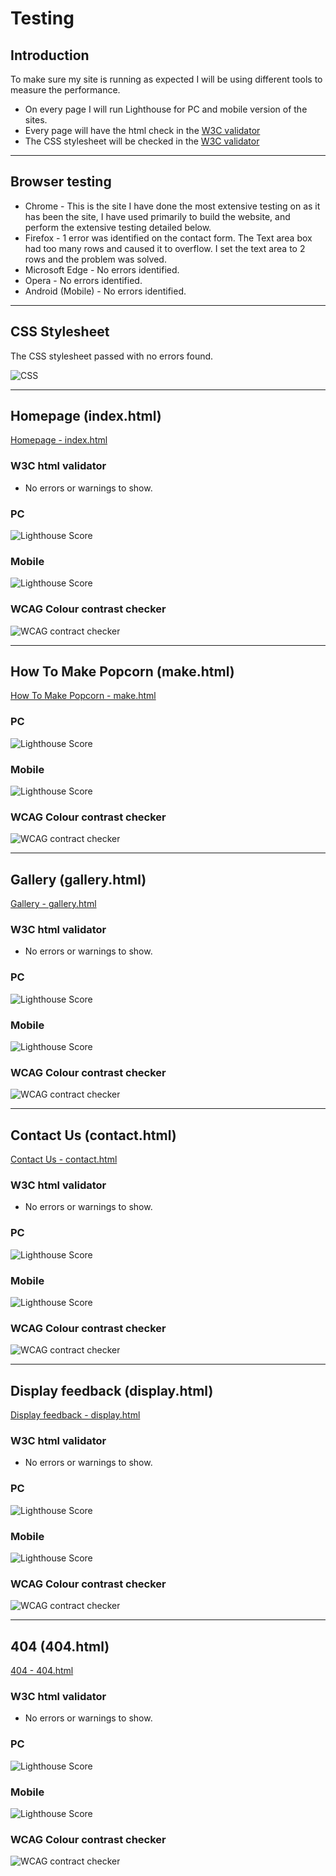 # **Testing**

## Introduction

To make sure my site is running as expected I will be using different tools to measure the performance.

- On every page I will run Lighthouse for PC and mobile version of the sites.
- Every page will have the html check in the [W3C validator](https://validator.w3.org/)
- The CSS stylesheet will be checked in the [W3C validator](https://jigsaw.w3.org/css-validator/)

***
## Browser testing

- Chrome - This is the site I have done the most extensive testing on as it has been the site, I have used primarily to build the website, and perform the extensive testing detailed below.
- Firefox - 1 error was identified on the contact form. The Text area box had too many rows and caused it to overflow. I set the text area to 2 rows and the problem was solved.
- Microsoft Edge - No errors identified.
- Opera - No errors identified.
- Android (Mobile) - No errors identified.

***
## CSS Stylesheet

The CSS stylesheet passed with no errors found.

![CSS](http://jigsaw.w3.org/css-validator/images/vcss)

***
## Homepage (index.html)
[Homepage - index.html](https://bobwritescode.github.io/ci-Project1/index.html)

### W3C html validator
- No errors or warnings to show.

### PC
![Lighthouse Score](assets/docs/testing/home-pc.webp)

### Mobile
![Lighthouse Score](assets/docs/testing/home-mobile.webp)

### WCAG Colour contrast checker
![WCAG contract checker](assets/docs/testing/home-contrast.webp)

***
## How To Make Popcorn (make.html)
[How To Make Popcorn - make.html](https://bobwritescode.github.io/ci-Project1/make.html)

### PC
![Lighthouse Score](assets/docs/testing/make-pc.webp)

### Mobile
![Lighthouse Score](assets/docs/testing/make-mobile.webp)

### WCAG Colour contrast checker
![WCAG contract checker](assets/docs/testing/make-contrast.webp)

***
## Gallery (gallery.html)
[Gallery - gallery.html](https://bobwritescode.github.io/ci-Project1/gallery.html)

### W3C html validator
- No errors or warnings to show.

### PC
![Lighthouse Score](assets/docs/testing/gallery-pc.webp)

### Mobile
![Lighthouse Score](assets/docs/testing/gallery-mobile.webp)

### WCAG Colour contrast checker
![WCAG contract checker](assets/docs/testing/gallery-contrast.webp)

***
## Contact Us (contact.html)
[Contact Us - contact.html](https://bobwritescode.github.io/ci-Project1/contact.html)

### W3C html validator
- No errors or warnings to show.

### PC
![Lighthouse Score](assets/docs/testing/contact-pc.webp)

### Mobile
![Lighthouse Score](assets/docs/testing/contact-mobile.webp)

### WCAG Colour contrast checker
![WCAG contract checker](assets/docs/testing/contact-contrast.webp)

***
## Display feedback (display.html)
[Display feedback - display.html](https://bobwritescode.github.io/ci-Project1/display.html)

### W3C html validator
- No errors or warnings to show.

### PC
![Lighthouse Score](assets/docs/testing/display-pc.webp)

### Mobile
![Lighthouse Score](assets/docs/testing/display-mobile.webp)

### WCAG Colour contrast checker
![WCAG contract checker](assets/docs/testing/display-contrast.webp)

***
## 404 (404.html)
[404 - 404.html](https://bobwritescode.github.io/ci-Project1/404.html)

### W3C html validator
- No errors or warnings to show.

### PC
![Lighthouse Score](assets/docs/testing/404-pc.webp)

### Mobile
![Lighthouse Score](assets/docs/testing/404-mobile.webp)

### WCAG Colour contrast checker
![WCAG contract checker](assets/docs/testing/404-contrast.webp)